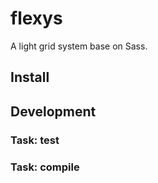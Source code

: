 # flexys
A light grid system base on Sass.

## Install


## Development
### Task: test

### Task: compile
